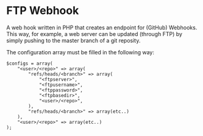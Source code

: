# FTP Webhook
A web hook written in PHP that creates an endpoint for (GitHub) Webhooks. This way, for example, a web server can be updated (through FTP) by simply pushing to the master branch of a git reposity.

The configuration array must be filled in the following way:
```
$configs = array(
	"<user>/<repo>" => array(
		"refs/heads/<branch>" => array(
			"<ftpserver>",
			"<ftpusername>",
			"<ftppassword>",
			"<ftpbasedir>",
			"<user>/<repo>",
		),
		"refs/heads/<branch>" => array(etc..)
	),
	"<user>/<repo>" => array(etc..)
);
```